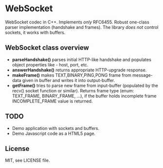 WebSocket
=========

WebSocket codec in C++. Implements *only* RFC6455.
Robust one-class parser implementation (handshake and frames). The library *does not* control sockets, it works with buffers.

WebSocket class overview
---------
- **parseHandshake()** parses initial HTTP-like handshake and populates object properties like - host, port, etc.
- **answerHandshake()** returns appropriate HTTP-upgrade response.
- **makeFrame()** makes TEXT,BINARY,PING,PONG frame from message-data given in buffer and writes it into output-buffer.
- **getFrame()** tries to parse new frame from input-buffer (populated by the recv() socket function or similar). Returns frame type (enum: TEXT_FRAME, BINARY_FRAME, ...), if the buffer holds incomplete frame INCOMPLETE_FRAME value is returned.

TODO
---------
- Demo application with sockets and buffers.
- Demo Javascript code as a HTML5 page.

License
---------
MIT, see LICENSE file.